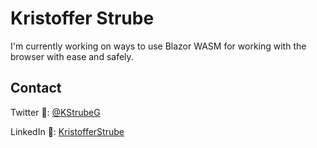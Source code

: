 # Kristoffer Strube
I'm currently working on ways to use Blazor WASM for working with the browser with ease and safely.

## Contact
Twitter :baby_chick:: [@KStrubeG](https://twitter.com/KStrubeG)

LinkedIn :necktie:: [KristofferStrube](https://www.linkedin.com/in/kristofferstrube/)
